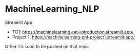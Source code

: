 # MachineLearning_NLP

Streamlit App: 
- TD1: https://machinelearning-pnl-introduction.streamlit.app/
- Project 1: https://machinelearning-pnl-project1.streamlit.app/

Other TD soon to be pushed on that repo.
